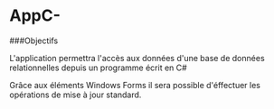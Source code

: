 # AppC-

###Objectifs

L'application permettra l'accès aux données d'une base de données relationnelles depuis un programme écrit en C#

Grâce aux éléments Windows Forms il sera possible d'éffectuer les opérations de mise à jour standard.
